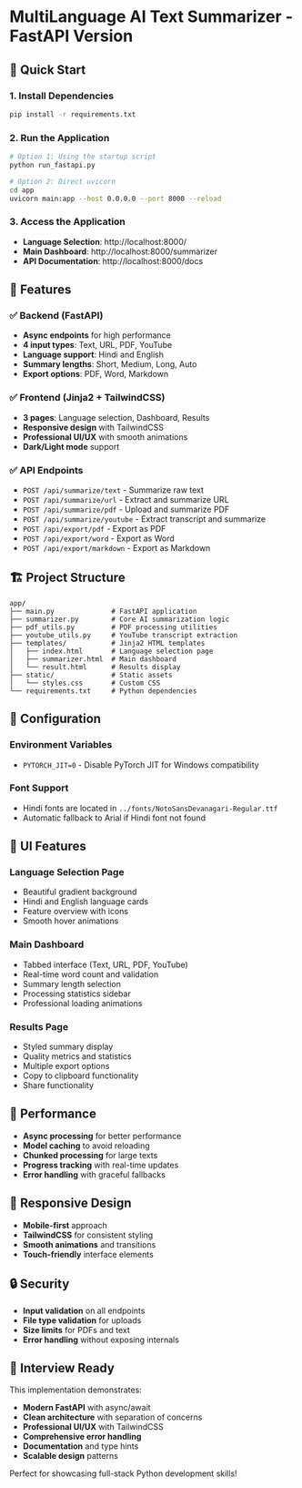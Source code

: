 # MultiLanguage AI Text Summarizer - FastAPI Version

## 🚀 Quick Start

### 1. Install Dependencies
```bash
pip install -r requirements.txt
```

### 2. Run the Application
```bash
# Option 1: Using the startup script
python run_fastapi.py

# Option 2: Direct uvicorn
cd app
uvicorn main:app --host 0.0.0.0 --port 8000 --reload
```

### 3. Access the Application
- **Language Selection**: http://localhost:8000/
- **Main Dashboard**: http://localhost:8000/summarizer
- **API Documentation**: http://localhost:8000/docs

## 🎯 Features

### ✅ Backend (FastAPI)
- **Async endpoints** for high performance
- **4 input types**: Text, URL, PDF, YouTube
- **Language support**: Hindi and English
- **Summary lengths**: Short, Medium, Long, Auto
- **Export options**: PDF, Word, Markdown

### ✅ Frontend (Jinja2 + TailwindCSS)
- **3 pages**: Language selection, Dashboard, Results
- **Responsive design** with TailwindCSS
- **Professional UI/UX** with smooth animations
- **Dark/Light mode** support

### ✅ API Endpoints
- `POST /api/summarize/text` - Summarize raw text
- `POST /api/summarize/url` - Extract and summarize URL
- `POST /api/summarize/pdf` - Upload and summarize PDF
- `POST /api/summarize/youtube` - Extract transcript and summarize
- `POST /api/export/pdf` - Export as PDF
- `POST /api/export/word` - Export as Word
- `POST /api/export/markdown` - Export as Markdown

## 🏗️ Project Structure
```
app/
├── main.py              # FastAPI application
├── summarizer.py        # Core AI summarization logic
├── pdf_utils.py         # PDF processing utilities
├── youtube_utils.py     # YouTube transcript extraction
├── templates/           # Jinja2 HTML templates
│   ├── index.html       # Language selection page
│   ├── summarizer.html  # Main dashboard
│   └── result.html      # Results display
├── static/              # Static assets
│   └── styles.css       # Custom CSS
└── requirements.txt     # Python dependencies
```

## 🔧 Configuration

### Environment Variables
- `PYTORCH_JIT=0` - Disable PyTorch JIT for Windows compatibility

### Font Support
- Hindi fonts are located in `../fonts/NotoSansDevanagari-Regular.ttf`
- Automatic fallback to Arial if Hindi font not found

## 🎨 UI Features

### Language Selection Page
- Beautiful gradient background
- Hindi and English language cards
- Feature overview with icons
- Smooth hover animations

### Main Dashboard
- Tabbed interface (Text, URL, PDF, YouTube)
- Real-time word count and validation
- Summary length selection
- Processing statistics sidebar
- Professional loading animations

### Results Page
- Styled summary display
- Quality metrics and statistics
- Multiple export options
- Copy to clipboard functionality
- Share functionality

## 🚀 Performance

- **Async processing** for better performance
- **Model caching** to avoid reloading
- **Chunked processing** for large texts
- **Progress tracking** with real-time updates
- **Error handling** with graceful fallbacks

## 📱 Responsive Design

- **Mobile-first** approach
- **TailwindCSS** for consistent styling
- **Smooth animations** and transitions
- **Touch-friendly** interface elements

## 🔒 Security

- **Input validation** on all endpoints
- **File type validation** for uploads
- **Size limits** for PDFs and text
- **Error handling** without exposing internals

## 🎯 Interview Ready

This implementation demonstrates:
- **Modern FastAPI** with async/await
- **Clean architecture** with separation of concerns
- **Professional UI/UX** with TailwindCSS
- **Comprehensive error handling**
- **Documentation** and type hints
- **Scalable design** patterns

Perfect for showcasing full-stack Python development skills!
